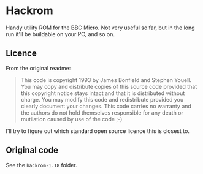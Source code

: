 # Hackrom

Handy utility ROM for the BBC Micro. Not very useful so far, but in
the long run it'll be buildable on your PC, and so on.

## Licence

From the original readme:

> This code is copyright 1993 by James Bonfield and Stephen Youell.
> You may copy and distribute copies of this source code provided that
> this copyright notice stays intact and that it is distributed
> without charge. You may modify this code and redistribute provided
> you clearly document your changes. This code carries no warranty and
> the authors do not hold themselves responsible for any death or
> mutilation caused by use of the code ;-)

I'll try to figure out which standard open source licence this is
closest to.

## Original code

See the `hackrom-1.18` folder.
